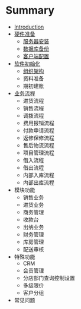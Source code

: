 # Summary

* [Introduction](README.md)
* [硬件准备](ying-jian-zhun-bei.md)
  * [服务器安装](ying-jian-zhun-bei/fu-wu-qi-an-zhuang.md)
  * [数据库备份](ying-jian-zhun-bei/shu-ju-ku-bei-fen.md)
  * [客户端配置](ying-jian-zhun-bei/ke-hu-duan-pei-zhi.md)
* [软件初始化](ruan-jian-chu-shi-hua.md)
  * [组织架构](ruan-jian-chu-shi-hua/zu-zhi-jia-gou.md)
  * 资料准备
  * 期初建账
* [业务流程](ye-wu-liu-cheng.md)
  * 进货流程
  * 销售流程
  * 调拨流程
  * 费用报销流程
  * 付款申请流程
  * 返修保修流程
  * 售后物流流程
  * 项目管理流程
  * 借入流程
  * 借出流程
  * 内部入库流程
  * 内部出库流程
* 模块功能
  * 销售业务
  * 进货业务
  * 商务管理
  * 收款台
  * 出纳业务
  * 财务管理
  * 库房管理
  * 配送审核
* 特殊功能
  * CRM
  * 会员管理
  * 分店部门查询控制设置
  * 多级限价
  * 客户分组
* 常见问题



